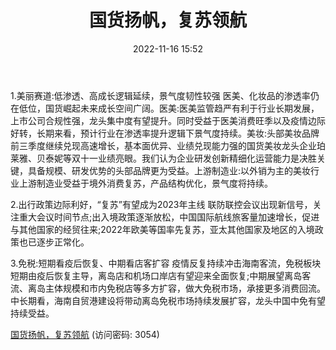 ﻿---
title: 国货扬帆，复苏领航
date: 2022-11-16 15:52
tags:
- 社服行业 
updated: 1970-01-01 08:00:00
---

1.美丽赛道:低渗透、高成长逻辑延续，景气度韧性较强
医美、化妆品的渗透率仍在低位，国货崛起未来成长空间广阔。医美:医美监管趋严有利于行业长期发展，上市公司合规性强，龙头集中度有望提升。同时受益于医美消费旺季以及疫情边际好转，长期来看，预计行业在渗透率提升逻辑下景气度持续。美妆:头部美妆品牌前三季度继续兑现高速增长，基本面优异、业绩兑现能力强的国货美妆龙头企业珀莱雅、贝泰妮等双十一业绩亮眼。我们认为企业研发创新精细化运营能力是决胜关键，具备规模、研发优势的头部品牌更为受益。上游制造业:以外销为主的美妆行业上游制造业受益于境外消费复苏，产品结构优化，景气度将持续。
<!-- more -->
2.出行政策边际利好，“复苏”有望成为2023年主线
联防联控会议出现新信号，关注重大会议时间节点;出入境政策逐渐放松，中国国际航线旅客量加速增长，促进与其他国家的经贸往来;2022年欧美等国率先复苏，亚太其他国家及地区的入境政策也已逐步正常化。

3.免税:短期看疫后恢复、中期看店客扩容
疫情反复持续冲击海南客流，免税板块短期由疫后恢复主导，离岛店和机场口岸店有望迎来全面恢复;中期展望离岛客流、离岛主体规模和市内免税店等多方扩容，做大免税市场，承接更多消费回流。中长期看，海南自贸港建设将带动离岛免税市场持续发展扩容，龙头中国中免有望持续受益。

[国货扬帆，复苏领航](https://url12.ctfile.com/f/3948612-724527667-5dd0ed?p=3054)
(访问密码: 3054)


